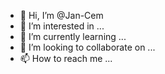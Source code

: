 - 👋 Hi, I’m @Jan-Cem
- 👀 I’m interested in ...
- 🌱 I’m currently learning ...
- 💞️ I’m looking to collaborate on ...
- 📫 How to reach me ...

<!---
Jan-Cem/Jan-Cem is a ✨ special ✨ repository because its `README.md` (this file) appears on your GitHub profile.
You can click the Preview link to take a look at your changes.
--->
